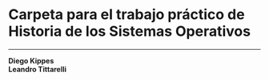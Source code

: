 # Carpeta para el trabajo práctico de Historia de los Sistemas Operativos
<hr>

**Diego Kippes**<br>
**Leandro Tittarelli**
